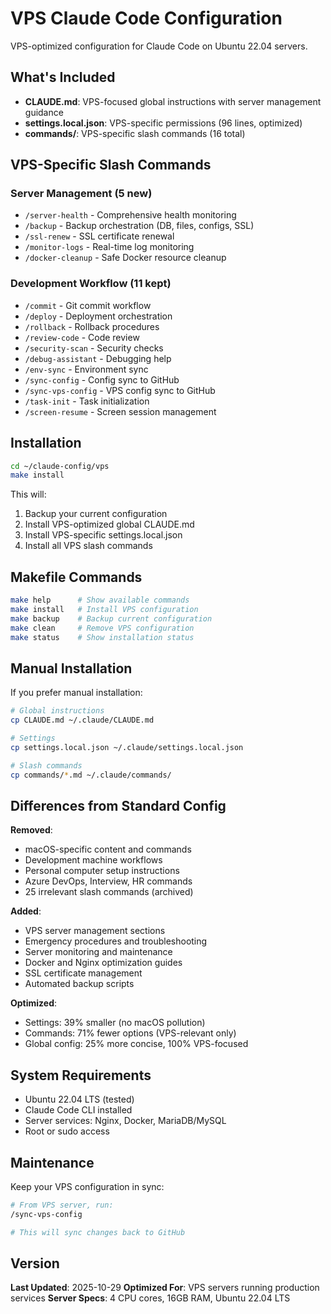 # VPS Claude Code Configuration

VPS-optimized configuration for Claude Code on Ubuntu 22.04 servers.

## What's Included

- **CLAUDE.md**: VPS-focused global instructions with server management guidance
- **settings.local.json**: VPS-specific permissions (96 lines, optimized)
- **commands/**: VPS-specific slash commands (16 total)

## VPS-Specific Slash Commands

### Server Management (5 new)
- `/server-health` - Comprehensive health monitoring
- `/backup` - Backup orchestration (DB, files, configs, SSL)
- `/ssl-renew` - SSL certificate renewal
- `/monitor-logs` - Real-time log monitoring
- `/docker-cleanup` - Safe Docker resource cleanup

### Development Workflow (11 kept)
- `/commit` - Git commit workflow
- `/deploy` - Deployment orchestration
- `/rollback` - Rollback procedures
- `/review-code` - Code review
- `/security-scan` - Security checks
- `/debug-assistant` - Debugging help
- `/env-sync` - Environment sync
- `/sync-config` - Config sync to GitHub
- `/sync-vps-config` - VPS config sync to GitHub
- `/task-init` - Task initialization
- `/screen-resume` - Screen session management

## Installation

```bash
cd ~/claude-config/vps
make install
```

This will:
1. Backup your current configuration
2. Install VPS-optimized global CLAUDE.md
3. Install VPS-specific settings.local.json
4. Install all VPS slash commands

## Makefile Commands

```bash
make help      # Show available commands
make install   # Install VPS configuration
make backup    # Backup current configuration
make clean     # Remove VPS configuration
make status    # Show installation status
```

## Manual Installation

If you prefer manual installation:

```bash
# Global instructions
cp CLAUDE.md ~/.claude/CLAUDE.md

# Settings
cp settings.local.json ~/.claude/settings.local.json

# Slash commands
cp commands/*.md ~/.claude/commands/
```

## Differences from Standard Config

**Removed**:
- macOS-specific content and commands
- Development machine workflows
- Personal computer setup instructions
- Azure DevOps, Interview, HR commands
- 25 irrelevant slash commands (archived)

**Added**:
- VPS server management sections
- Emergency procedures and troubleshooting
- Server monitoring and maintenance
- Docker and Nginx optimization guides
- SSL certificate management
- Automated backup scripts

**Optimized**:
- Settings: 39% smaller (no macOS pollution)
- Commands: 71% fewer options (VPS-relevant only)
- Global config: 25% more concise, 100% VPS-focused

## System Requirements

- Ubuntu 22.04 LTS (tested)
- Claude Code CLI installed
- Server services: Nginx, Docker, MariaDB/MySQL
- Root or sudo access

## Maintenance

Keep your VPS configuration in sync:

```bash
# From VPS server, run:
/sync-vps-config

# This will sync changes back to GitHub
```

## Version

**Last Updated**: 2025-10-29
**Optimized For**: VPS servers running production services
**Server Specs**: 4 CPU cores, 16GB RAM, Ubuntu 22.04 LTS
